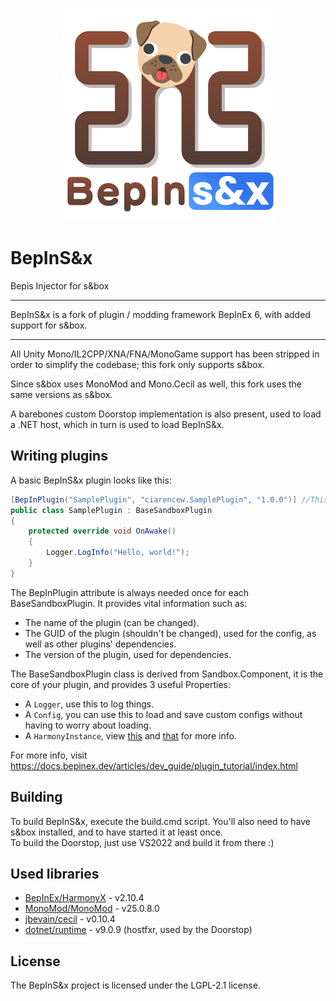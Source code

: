 ﻿<p align="center">
    <img src="assets/logos/logo.png">
</p>

# BepInS&x

Bepis Injector for s&box

---

BepInS&x is a fork of plugin / modding framework BepInEx 6, with added support for s&box.

---

All Unity Mono/IL2CPP/XNA/FNA/MonoGame support has been stripped in order to simplify the codebase; this fork only supports s&box.  
  
Since s&box uses MonoMod and Mono.Cecil as well, this fork uses the same versions as s&box.  
  
A barebones custom Doorstop implementation is also present, used to load a .NET host, which in turn is used to load BepInS&x.  

## Writing plugins  
A basic BepInS&x plugin looks like this:  
```CS
[BepInPlugin("SamplePlugin", "ciarencew.SamplePlugin", "1.0.0")] //This is what the chainloader will look for to load a plugin, it won't load without it
public class SamplePlugin : BaseSandboxPlugin
{
	protected override void OnAwake()
	{
		Logger.LogInfo("Hello, world!");
	}
}
```  
  
The BepInPlugin attribute is always needed once for each BaseSandboxPlugin. It provides vital information such as:  
- The name of the plugin (can be changed).  
- The GUID of the plugin (shouldn't be changed), used for the config, as well as other plugins' dependencies.  
- The version of the plugin, used for dependencies.  
  
The BaseSandboxPlugin class is derived from Sandbox.Component, it is the core of your plugin, and provides 3 useful Properties:  
- A `Logger`, use this to log things.  
- A `Config`, you can use this to load and save custom configs without having to worry about loading.  
- A `HarmonyInstance`, view [this](https://harmony.pardeike.net/articles/intro.html) and [that](https://github.com/BepInEx/HarmonyX/wiki) for more info.   
  
For more info, visit https://docs.bepinex.dev/articles/dev_guide/plugin_tutorial/index.html  

## Building  
To build BepInS&x, execute the build.cmd script. You'll also need to have s&box installed, and to have started it at least once.  
To build the Doorstop, just use VS2022 and build it from there :)

## Used libraries

- [BepInEx/HarmonyX](https://github.com/BepInEx/HarmonyX) - v2.10.4
- [MonoMod/MonoMod](https://github.com/MonoMod/MonoMod) - v25.0.8.0
- [jbevain/cecil](https://github.com/jbevain/cecil) - v0.10.4
- [dotnet/runtime](https://github.com/dotnet/runtime) - v9.0.9 (hostfxr, used by the Doorstop)

## License

The BepInS&x project is licensed under the LGPL-2.1 license.
